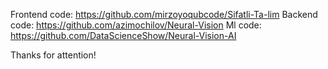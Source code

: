 Frontend code: https://github.com/mirzoyoqubcode/Sifatli-Ta-lim
Backend code: https://github.com/azimochilov/Neural-Vision
Ml code: https://github.com/DataScienceShow/Neural-Vision-AI

Thanks for attention!
